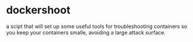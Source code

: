 # dockershoot
a scipt that will set up some useful tools for troubleshooting containers so you keep your containers smalle, avoiding a large attack surface. 
